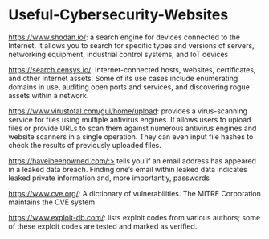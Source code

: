 # Useful-Cybersecurity-Websites

https://www.shodan.io/:  a search engine for devices connected to the Internet. It allows you to search for specific types and versions of servers, networking equipment, industrial control systems, and IoT devices

https://search.censys.io/: Internet-connected hosts, websites, certificates, and other Internet assets. Some of its use cases include enumerating domains in use, auditing open ports and services, and discovering rogue assets within a network.

https://www.virustotal.com/gui/home/upload:  provides a virus-scanning service for files using multiple antivirus engines. It allows users to upload files or provide URLs to scan them against numerous antivirus engines and website scanners in a single operation. They can even input file hashes to check the results of previously uploaded files.

https://haveibeenpwned.com/:> tells you if an email address has appeared in a leaked data breach. Finding one’s email within leaked data indicates leaked private information and, more importantly, passwords

https://www.cve.org/: A dictionary of vulnerabilities. The MITRE Corporation maintains the CVE system.

https://www.exploit-db.com/: lists exploit codes from various authors; some of these exploit codes are tested and marked as verified.

